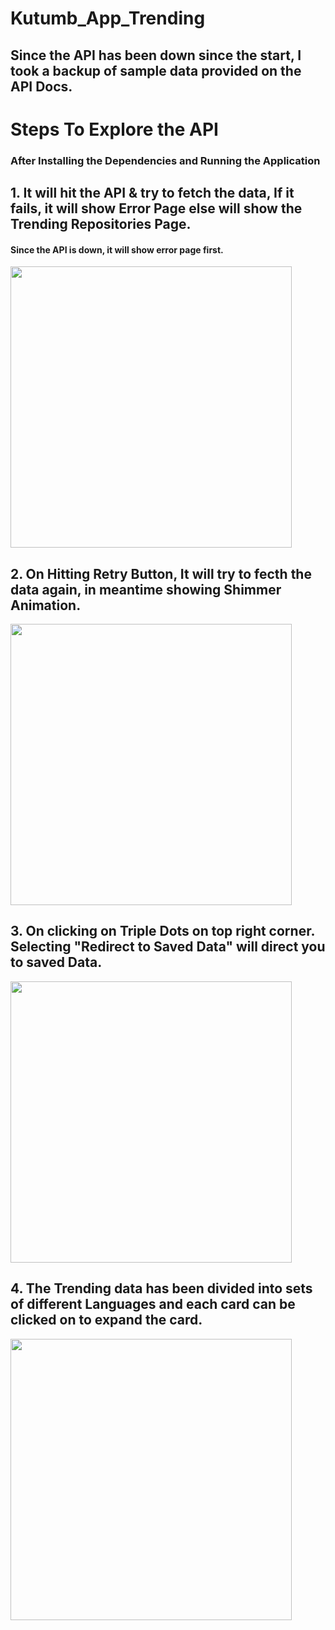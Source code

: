 # Kutumb_App_Trending

## Since the API has been down since the start, I took a backup of sample data provided on the API Docs.

# Steps To Explore the API
### After Installing the Dependencies and Running the Application
## 1. It will hit the API & try to fetch the data, If it fails, it will show Error Page else will show the Trending Repositories Page.
#### Since the API is down, it will show error page first.
<img src="https://user-images.githubusercontent.com/49186033/151165925-8530662b-0f25-4f9e-b82d-647ec03829db.png" width="450" /> 
<h2> 2. On Hitting Retry Button, It will try to fecth the data again, in meantime showing Shimmer Animation. </h2>
<img src="https://user-images.githubusercontent.com/49186033/151165946-ea74fe8c-7b6f-43db-bae0-342b0e9791e5.png" width="450" /> 
<h2> 3. On clicking on Triple Dots on top right corner. Selecting "Redirect to Saved Data" will direct you to saved Data. </h2>
<img src="https://user-images.githubusercontent.com/49186033/151174671-a05c60a3-6ed6-4237-92de-536920ed2f73.png" width="450" /> 
<h2> 4. The Trending data has been divided into sets of different Languages and each card can be clicked on to expand the card. </h2>
<img src="https://user-images.githubusercontent.com/49186033/151165994-c6e3598d-e32d-46df-b77a-aebc7a7a2f3f.png" width="450" /> 
